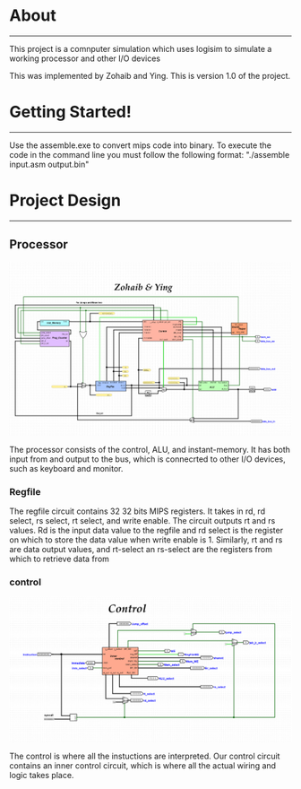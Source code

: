 # About
------------------
This project is a comnputer simulation which uses logisim to simulate a working processor and other I/O devices 

This was implemented by Zohaib and Ying.
This is version 1.0 of the project.

# Getting Started!
------------------
Use the assemble.exe to convert mips code into binary. 
To execute the code in the command line you must follow the following format:
"./assemble input.asm output.bin"

# Project Design
------------------
## Processor

![ALT text](Assets/Processor.png)

The processor consists of the control, ALU, and instant-memory. It has both input from and output to the bus, which is connecrted to other I/O devices, such as keyboard and monitor. 

### Regfile
The regfile circuit contains 32 32 bits MIPS registers. It takes in rd, rd select, rs select, rt select, and write enable. The circuit outputs rt and rs values. Rd is the input data value to the regfile and rd select is the register on which to store the data value when write enable is 1. Similarly, rt and rs are data output values, and rt-select an rs-select are the registers from which to retrieve data from

### control

![picture of the control circuit](Assets/Control.png)

The control is where all the instuctions are interpreted. Our control circuit contains an inner control circuit, which is where all the actual wiring and logic takes place. 
